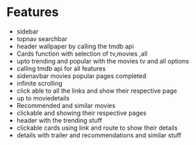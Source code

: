 # Features
- sidebar 
- topnav searchbar 
- header wallpaper by calling the tmdb api
- Cards function with selection of tv,movies ,all 
- upto trending and popular with the movies tv and all options
- calling tmdb api for all features
- sidenavbar movies popular pages completed
- infinite scrolling
- click able to all the links and show their respective page
- up to moviedetails
- Recommended and similar movies 
- clickable and showing their respective pages
- header with the trending stuff
- clickable cards using link and route to show their details
- details with trailer and recommendations and similar stuff
